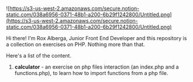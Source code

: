 ![https://s3-us-west-2.amazonaws.com/secure.notion-static.com/038a6956-0371-48b1-a200-6b29f1242800/Untitled.png](https://s3-us-west-2.amazonaws.com/secure.notion-static.com/038a6956-0371-48b1-a200-6b29f1242800/Untitled.png)

Hi there! I'm Rox Alberga, Junior Front End Developer and this repository is a collection on exercises on PHP. Nothing more than that.

Here's a list of the content.

1. **calculator** - an exercise on php files interaction (an index.php and a functions.php), to learn how to import functions from a php file.
